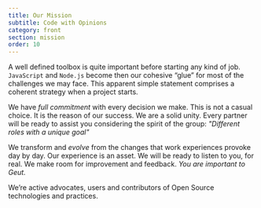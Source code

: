 ```yaml
---
title: Our Mission
subtitle: Code with Opinions
category: front
section: mission
order: 10
---
```


A well defined toolbox is quite important before starting any kind of job. `JavaScript` and `Node.js` become then our cohesive “glue” for most of the challenges we may face. This apparent simple statement comprises a coherent strategy when a project starts.

We have _full commitment_ with every decision we make. This is not a casual choice. It is the reason of our success.
We are a solid unity. Every partner will be ready to assist you considering the spirit of the group: _"Different roles with a unique goal"_  

We transform and _evolve_ from the changes that work experiences provoke day by day. Our experience is an asset.
We will be ready to listen to you, for real. We make  room for improvement and feedback. _You are important to Geut._


We’re active advocates, users and contributors of Open Source technologies and practices.
